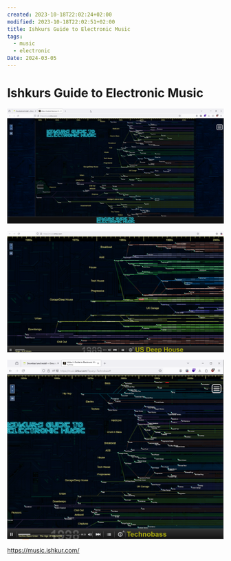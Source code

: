 ```yaml
---
created: 2023-10-18T22:02:24+02:00
modified: 2023-10-18T22:02:51+02:00
title: Ishkurs Guide to Electronic Music
tags:
  - music
  - electronic
Date: 2024-03-05
---
```


# Ishkurs Guide to Electronic Music

![](../_asset/2023-10-18_IshkursGuidetoElectronicMusic_image_1.png)


![](../_asset/2023-10-18_IshkursGuidetoElectronicMusic_image_2.png)

![](../_asset/2023-10-18_IshkursGuidetoElectronicMusic_image_3.png)

<https://music.ishkur.com/>
